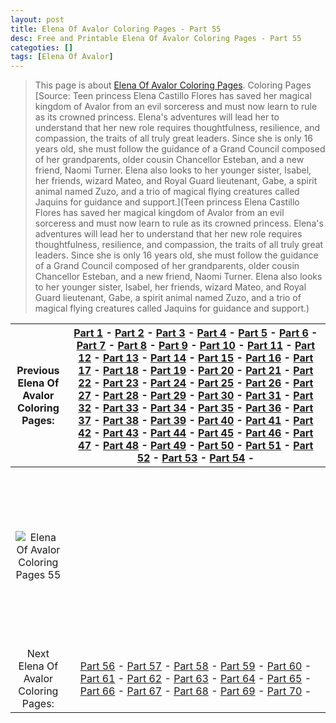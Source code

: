 ```yaml
---
layout: post
title: Elena Of Avalor Coloring Pages - Part 55
desc: Free and Printable Elena Of Avalor Coloring Pages - Part 55
categoties: []
tags: [Elena Of Avalor]
---
```

> This page is about [Elena Of Avalor Coloring Pages](https://fnafcoloringpages.github.io/). Coloring Pages [Source: Teen princess Elena Castillo Flores has saved her magical kingdom of Avalor from an evil sorceress and must now learn to rule as its crowned princess. Elena's adventures will lead her to understand that her new role requires thoughtfulness, resilience, and compassion, the traits of all truly great leaders. Since she is only 16 years old, she must follow the guidance of a Grand Council composed of her grandparents, older cousin Chancellor Esteban, and a new friend, Naomi Turner. Elena also looks to her younger sister, Isabel, her friends, wizard Mateo, and Royal Guard lieutenant, Gabe, a spirit animal named Zuzo, and a trio of magical flying creatures called Jaquins for guidance and support.](Teen princess Elena Castillo Flores has saved her magical kingdom of Avalor from an evil sorceress and must now learn to rule as its crowned princess. Elena's adventures will lead her to understand that her new role requires thoughtfulness, resilience, and compassion, the traits of all truly great leaders. Since she is only 16 years old, she must follow the guidance of a Grand Council composed of her grandparents, older cousin Chancellor Esteban, and a new friend, Naomi Turner. Elena also looks to her younger sister, Isabel, her friends, wizard Mateo, and Royal Guard lieutenant, Gabe, a spirit animal named Zuzo, and a trio of magical flying creatures called Jaquins for guidance and support.)

|Previous Elena Of Avalor Coloring Pages: |[Part 1](https://fnafcoloringpages.github.io/blog/Elena-Of-Avalor-Coloring-Pages-part-1) - [Part 2](https://fnafcoloringpages.github.io/blog/Elena-Of-Avalor-Coloring-Pages-part-2) - [Part 3](https://fnafcoloringpages.github.io/blog/Elena-Of-Avalor-Coloring-Pages-part-3) - [Part 4](https://fnafcoloringpages.github.io/blog/Elena-Of-Avalor-Coloring-Pages-part-4) - [Part 5](https://fnafcoloringpages.github.io/blog/Elena-Of-Avalor-Coloring-Pages-part-5) - [Part 6](https://fnafcoloringpages.github.io/blog/Elena-Of-Avalor-Coloring-Pages-part-6) - [Part 7](https://fnafcoloringpages.github.io/blog/Elena-Of-Avalor-Coloring-Pages-part-7) - [Part 8](https://fnafcoloringpages.github.io/blog/Elena-Of-Avalor-Coloring-Pages-part-8) - [Part 9](https://fnafcoloringpages.github.io/blog/Elena-Of-Avalor-Coloring-Pages-part-9) - [Part 10](https://fnafcoloringpages.github.io/blog/Elena-Of-Avalor-Coloring-Pages-part-10) - [Part 11](https://fnafcoloringpages.github.io/blog/Elena-Of-Avalor-Coloring-Pages-part-11) - [Part 12](https://fnafcoloringpages.github.io/blog/Elena-Of-Avalor-Coloring-Pages-part-12) - [Part 13](https://fnafcoloringpages.github.io/blog/Elena-Of-Avalor-Coloring-Pages-part-13) - [Part 14](https://fnafcoloringpages.github.io/blog/Elena-Of-Avalor-Coloring-Pages-part-14) - [Part 15](https://fnafcoloringpages.github.io/blog/Elena-Of-Avalor-Coloring-Pages-part-15) - [Part 16](https://fnafcoloringpages.github.io/blog/Elena-Of-Avalor-Coloring-Pages-part-16) - [Part 17](https://fnafcoloringpages.github.io/blog/Elena-Of-Avalor-Coloring-Pages-part-17) - [Part 18](https://fnafcoloringpages.github.io/blog/Elena-Of-Avalor-Coloring-Pages-part-18) - [Part 19](https://fnafcoloringpages.github.io/blog/Elena-Of-Avalor-Coloring-Pages-part-19) - [Part 20](https://fnafcoloringpages.github.io/blog/Elena-Of-Avalor-Coloring-Pages-part-20) - [Part 21](https://fnafcoloringpages.github.io/blog/Elena-Of-Avalor-Coloring-Pages-part-21) - [Part 22](https://fnafcoloringpages.github.io/blog/Elena-Of-Avalor-Coloring-Pages-part-22) - [Part 23](https://fnafcoloringpages.github.io/blog/Elena-Of-Avalor-Coloring-Pages-part-23) - [Part 24](https://fnafcoloringpages.github.io/blog/Elena-Of-Avalor-Coloring-Pages-part-24) - [Part 25](https://fnafcoloringpages.github.io/blog/Elena-Of-Avalor-Coloring-Pages-part-25) - [Part 26](https://fnafcoloringpages.github.io/blog/Elena-Of-Avalor-Coloring-Pages-part-26) - [Part 27](https://fnafcoloringpages.github.io/blog/Elena-Of-Avalor-Coloring-Pages-part-27) - [Part 28](https://fnafcoloringpages.github.io/blog/Elena-Of-Avalor-Coloring-Pages-part-28) - [Part 29](https://fnafcoloringpages.github.io/blog/Elena-Of-Avalor-Coloring-Pages-part-29) - [Part 30](https://fnafcoloringpages.github.io/blog/Elena-Of-Avalor-Coloring-Pages-part-30) - [Part 31](https://fnafcoloringpages.github.io/blog/Elena-Of-Avalor-Coloring-Pages-part-31) - [Part 32](https://fnafcoloringpages.github.io/blog/Elena-Of-Avalor-Coloring-Pages-part-32) - [Part 33](https://fnafcoloringpages.github.io/blog/Elena-Of-Avalor-Coloring-Pages-part-33) - [Part 34](https://fnafcoloringpages.github.io/blog/Elena-Of-Avalor-Coloring-Pages-part-34) - [Part 35](https://fnafcoloringpages.github.io/blog/Elena-Of-Avalor-Coloring-Pages-part-35) - [Part 36](https://fnafcoloringpages.github.io/blog/Elena-Of-Avalor-Coloring-Pages-part-36) - [Part 37](https://fnafcoloringpages.github.io/blog/Elena-Of-Avalor-Coloring-Pages-part-37) - [Part 38](https://fnafcoloringpages.github.io/blog/Elena-Of-Avalor-Coloring-Pages-part-38) - [Part 39](https://fnafcoloringpages.github.io/blog/Elena-Of-Avalor-Coloring-Pages-part-39) - [Part 40](https://fnafcoloringpages.github.io/blog/Elena-Of-Avalor-Coloring-Pages-part-40) - [Part 41](https://fnafcoloringpages.github.io/blog/Elena-Of-Avalor-Coloring-Pages-part-41) - [Part 42](https://fnafcoloringpages.github.io/blog/Elena-Of-Avalor-Coloring-Pages-part-42) - [Part 43](https://fnafcoloringpages.github.io/blog/Elena-Of-Avalor-Coloring-Pages-part-43) - [Part 44](https://fnafcoloringpages.github.io/blog/Elena-Of-Avalor-Coloring-Pages-part-44) - [Part 45](https://fnafcoloringpages.github.io/blog/Elena-Of-Avalor-Coloring-Pages-part-45) - [Part 46](https://fnafcoloringpages.github.io/blog/Elena-Of-Avalor-Coloring-Pages-part-46) - [Part 47](https://fnafcoloringpages.github.io/blog/Elena-Of-Avalor-Coloring-Pages-part-47) - [Part 48](https://fnafcoloringpages.github.io/blog/Elena-Of-Avalor-Coloring-Pages-part-48) - [Part 49](https://fnafcoloringpages.github.io/blog/Elena-Of-Avalor-Coloring-Pages-part-49) - [Part 50](https://fnafcoloringpages.github.io/blog/Elena-Of-Avalor-Coloring-Pages-part-50) - [Part 51](https://fnafcoloringpages.github.io/blog/Elena-Of-Avalor-Coloring-Pages-part-51) - [Part 52](https://fnafcoloringpages.github.io/blog/Elena-Of-Avalor-Coloring-Pages-part-52) - [Part 53](https://fnafcoloringpages.github.io/blog/Elena-Of-Avalor-Coloring-Pages-part-53) - [Part 54](https://fnafcoloringpages.github.io/blog/Elena-Of-Avalor-Coloring-Pages-part-54) - |
|:-:|:-:|
|![Elena Of Avalor Coloring Pages 55](https://fnafcoloringpages.github.io/img/Elena-Of-Avalor-Coloring-Pages%20(55).jpg "Elena Of Avalor Coloring Pages 55")|<script async src="//pagead2.googlesyndication.com/pagead/js/adsbygoogle.js"></script><!-- Texxtonly --><ins class="adsbygoogle" style="display:inline-block;width:336px;height:280px" data-ad-client="ca-pub-6753140515841889" data-ad-slot="3207852233"></ins><script>(adsbygoogle = window.adsbygoogle \|\| []).push({}); </script>|
| Next Elena Of Avalor Coloring Pages: |[Part 56](https://fnafcoloringpages.github.io/blog/Elena-Of-Avalor-Coloring-Pages-part-56) - [Part 57](https://fnafcoloringpages.github.io/blog/Elena-Of-Avalor-Coloring-Pages-part-57) - [Part 58](https://fnafcoloringpages.github.io/blog/Elena-Of-Avalor-Coloring-Pages-part-58) - [Part 59](https://fnafcoloringpages.github.io/blog/Elena-Of-Avalor-Coloring-Pages-part-59) - [Part 60](https://fnafcoloringpages.github.io/blog/Elena-Of-Avalor-Coloring-Pages-part-60) - [Part 61](https://fnafcoloringpages.github.io/blog/Elena-Of-Avalor-Coloring-Pages-part-61) - [Part 62](https://fnafcoloringpages.github.io/blog/Elena-Of-Avalor-Coloring-Pages-part-62) - [Part 63](https://fnafcoloringpages.github.io/blog/Elena-Of-Avalor-Coloring-Pages-part-63) - [Part 64](https://fnafcoloringpages.github.io/blog/Elena-Of-Avalor-Coloring-Pages-part-64) - [Part 65](https://fnafcoloringpages.github.io/blog/Elena-Of-Avalor-Coloring-Pages-part-65) - [Part 66](https://fnafcoloringpages.github.io/blog/Elena-Of-Avalor-Coloring-Pages-part-66) - [Part 67](https://fnafcoloringpages.github.io/blog/Elena-Of-Avalor-Coloring-Pages-part-67) - [Part 68](https://fnafcoloringpages.github.io/blog/Elena-Of-Avalor-Coloring-Pages-part-68) - [Part 69](https://fnafcoloringpages.github.io/blog/Elena-Of-Avalor-Coloring-Pages-part-69) - [Part 70](https://fnafcoloringpages.github.io/blog/Elena-Of-Avalor-Coloring-Pages-part-70) - |